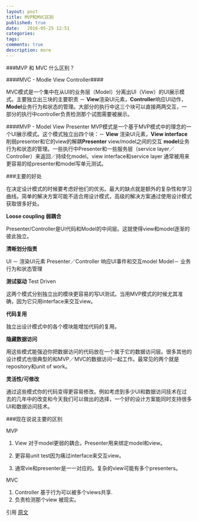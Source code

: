 ```yaml
---
layout: post
title: MVP和MVC区别
published: true
date:   2016-05-25 12:51
categories:
tags:
comments: true
description: more
---
```


###MVP 和 MVC 什么区别？

####MVC - Modle View Controller####

MVC模式是一个集中在从UI的业务层（Model）分离出UI（View）的UI展示模式。主要独立出三块的主要职责 － **View**渲染UI元素，**Controller**响应UI动作，**Model**业务行为和状态的管理。大部分的执行中这三个块可以直接两两交互，一部分的执行中controller负责检测那个试图需要被展示。


####MVP - Model View Presenter
MVP模式是一个基于MVP模式中的理念的一个UI展示模式。这个模式独立出四个块：－ **View** 渲染UI元素，**View interface** 削弱presenter和它的view的解耦**Presenter** view/model之间的交互 **model**业务行为和状态的管理。一些执行中Presenter和一些服务层（service layer／Controller）来返回／持续化model。view interface和service layer 通常被用来更容易的给presenter和model写单元测试。

###主要的好处

在决定设计模式的时候要考虑好他们的优劣。最大的缺点就是额外的复杂性和学习曲线。简单的解决方案可能不适合用设计模式，高级的解决方案通过使用设计模式获取很多好处。

**Loose coupling 弱耦合**

Presenter/Controller是UI代码和Model的中间层。这就使得view和model逐渐的彼此独立。

**清晰划分指责**

UI － 渲染UI元素
Presenter／Controller 响应UI事件和交互model
Model－ 业务行为和状态管理

**测试驱动** Test Driven

这两个模式分别独立出的模块更容易的写UI测试。当用MVP模式的时候尤其准确，因为它只用interface来交互view。

**代码复用** 

独立出设计模式中的各个模块能增加代码的复用。

**隐藏数据访问**

用这些模式能强迫你把数据访问的代码放在一个属于它的数据访问层。很多其他的设计模式也很典型的和MVP／MVC的数据访问一起工作。最常见的两个就是repository和unit of work。

**灵活性/可修改**

通过这些模式你的代码变得更容易修改。例如考虑到多少UI和数据访问技术在过去的几年中的改变和今天我们可以做出的选择，一个好的设计方案能同时支持很多UI和数据访问技术。

###现在说说主要的区别

MVP 

1. View 对于model更弱的耦合。Presenter用来绑定model和view。

2. 更容易unit test因为痛过interface来交互view。

3. 通常vie和presenter是一一对应的。复杂的view可能有多个presenters。


MVC

1. Controller 基于行为可以被多个views共享.
2. 负责检测那个view 被现实。

引用 [原文](http://www.infragistics.com/community/blogs/todd_snyder/archive/2007/10/17/mvc-or-mvp-pattern-whats-the-difference.aspx)




